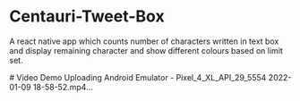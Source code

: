 ﻿# Centauri-Tweet-Box
A react native app which counts number of characters written in text box and display remaining character and show different colours based on limit set.

﻿# Video Demo
Uploading Android Emulator - Pixel_4_XL_API_29_5554 2022-01-09 18-58-52.mp4…
